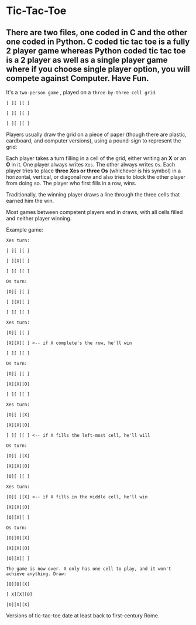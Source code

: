 # Tic-Tac-Toe

## There are two files, one coded in C and the other one coded in Python. C coded tic tac toe is a fully 2 player game whereas Python coded tic tac toe is a 2 player as well as a single player game where if you choose single player option, you will compete against Computer. Have Fun.

It's a `two-person game` , played on a `three-by-three cell grid`.

```
[ ][ ][ ]

[ ][ ][ ]

[ ][ ][ ]
```

Players usually draw the grid on a piece of paper (though there are plastic, cardboard, and computer versions), using a pound-sign to represent the grid:

Each player takes a turn filling in a cell of the grid, either writing an **X** or an **O** in it. One player always writes `Xes`. The other always writes `Os`. Each player tries to place **three Xes or three Os** (whichever is his symbol) in a horizontal, vertical, or diagonal row and also tries to block the other player from doing so. The player who first fills in a row, wins.

Traditionally, the winning player draws a line through the three cells that earned him the win.


Most games between competent players end in draws, with all cells filled and neither player winning.

Example game:
```
Xes turn:

[ ][ ][ ]

[ ][X][ ]

[ ][ ][ ]

Os turn:

[O][ ][ ]

[ ][X][ ]

[ ][ ][ ]

Xes turn:

[O][ ][ ]

[X][X][ ] <-- if X complete's the row, he'll win

[ ][ ][ ]

Os turn:

[O][ ][ ]

[X][X][O]

[ ][ ][ ]

Xes turn:

[O][ ][X]

[X][X][O]

[ ][ ][ ] <-- if X fills the left-most cell, he'll will

Os turn:

[O][ ][X]

[X][X][O]

[O][ ][ ]

Xes turn:

[O][ ][X] <-- if X fills in the middle cell, he'll win

[X][X][O]

[O][X][ ]

Os turn:

[O][O][X]

[X][X][O]

[O][X][ ]

The game is now over. X only has one cell to play, and it won't achieve anything. Draw:

[O][O][X]

[ X][X][O]

[O][X][X]
```

Versions of tic-tac-toe date at least back to first-century Rome.
